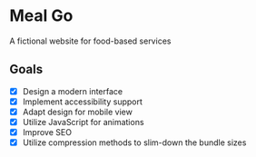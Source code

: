 # Meal Go

A fictional website for food-based services

## Goals

-   [x] Design a modern interface
-   [x] Implement accessibility support
-   [x] Adapt design for mobile view
-   [x] Utilize JavaScript for animations
-   [x] Improve SEO
-   [x] Utilize compression methods to slim-down the bundle sizes
